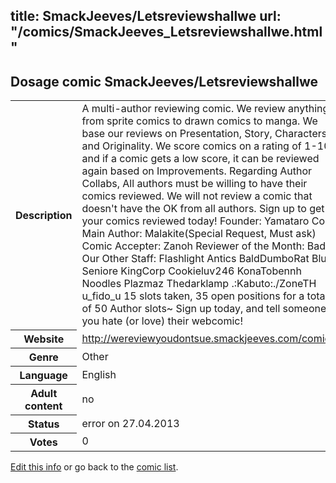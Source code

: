 title: SmackJeeves/Letsreviewshallwe
url: "/comics/SmackJeeves_Letsreviewshallwe.html"
---
Dosage comic SmackJeeves/Letsreviewshallwe
-----------------------------------------

<p id="msg"></p>
<script type="text/javascript">
if (window.location.search === '?edit_info_mail=sent_ok') {
  var elem = document.getElementById("msg");
  elem.innerHTML = 'Edited information sucessfully sent.';
  elem.className = 'ok';
}
</script>
<table class="comicinfo">
<tr>
<th>Description</th><td>A multi-author reviewing comic. We review anything from sprite comics to drawn comics to manga. We base our reviews on Presentation, Story, Characters, and Originality. We score comics on a rating of 1-10 and if a comic gets a low score, it can be reviewed again based on Improvements. Regarding Author Collabs, All authors must be willing to have their comics reviewed. We will not review a comic that doesn't have the OK from all authors. Sign up to get your comics reviewed today! Founder: Yamataro Co-Main Author: Malakite(Special Request, Must ask) Comic Accepter: Zanoh Reviewer of the Month: Badx Our Other Staff: Flashlight Antics BaldDumboRat Blue-Seniore KingCorp Cookieluv246 KonaTobennh Noodles Plazmaz Thedarklamp .:Kabuto:./ZoneTH u_fido_u 15 slots taken, 35 open positions for a total of 50 Author slots~ Sign up today, and tell someone you hate (or love) their webcomic!</td>
</tr>
<tr>
<th>Website</th><td><a href="http://wereviewyoudontsue.smackjeeves.com/comics/">http://wereviewyoudontsue.smackjeeves.com/comics/</a></td>
</tr>
<tr>
<th>Genre</th><td>Other</td>
</tr>
<tr>
<th>Language</th><td>English</td>
</tr>
<tr>
<th>Adult content</th><td>no</td>
</tr>
<tr>
<th>Status</th><td>error on 27.04.2013</td>
</tr>
<tr>
<th>Votes</th><td>0</td>
</tr>
</table>

[Edit this info](SmackJeeves_Letsreviewshallwe_edit.html) or go back to the [comic list](../comic-index.html).
